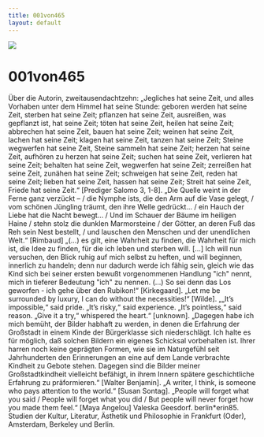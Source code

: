 ```yaml
---
title: 001von465
layout: default
---
```


![](/luecke/001von465.jpg)

# 001von465

Über die Autorin, zweitausendachtzehn: „Jegliches hat seine Zeit, und alles Vorhaben unter dem Himmel hat seine Stunde: geboren werden hat seine Zeit, sterben hat seine Zeit; pflanzen hat seine Zeit, ausreißen, was gepflanzt ist, hat seine Zeit; töten hat seine Zeit, heilen hat seine Zeit; abbrechen hat seine Zeit, bauen hat seine Zeit; weinen hat seine Zeit, lachen hat seine Zeit; klagen hat seine Zeit, tanzen hat seine Zeit; Steine wegwerfen hat seine Zeit, Steine sammeln hat seine Zeit; herzen hat seine Zeit, aufhören zu herzen hat seine Zeit; suchen hat seine Zeit, verlieren hat seine Zeit; behalten hat seine Zeit, wegwerfen hat seine Zeit; zerreißen hat seine Zeit, zunähen hat seine Zeit; schweigen hat seine Zeit, reden hat seine Zeit; lieben hat seine Zeit, hassen hat seine Zeit; Streit hat seine Zeit, Friede hat seine Zeit.“ [Prediger Salomo 3, 1-8]. „Die Quelle weint in der Ferne ganz verzückt – / die Nymphe ists, die den Arm auf die Vase gelegt, / vom schönen Jüngling träumt, den ihre Welle gedrückt... / ein Hauch der Liebe hat die Nacht bewegt... / Und im Schauer der Bäume im heiligen Haine / stehn stolz die dunklen Marmorsteine / der Götter, an deren Fuß das Reh sein Nest bestellt, / und lauschen den Menschen und der unendlichen Welt.“ [Rimbaud] „(...) es gilt, eine Wahrheit zu finden, die Wahrheit für mich ist, die Idee zu finden, für die ich leben und sterben will. [...] Ich will nun versuchen, den Blick ruhig auf mich selbst zu heften, und will beginnen, innerlich zu handeln; denn nur dadurch werde ich fähig sein, gleich wie das Kind sich bei seiner ersten bewußt vorgenommenen Handlung "ich" nennt, mich in tieferer Bedeutung "ich" zu nennen. (...) So sei denn das Los geworfen - ich gehe über den Rubikon!“ [Kirkegaard]. „Let me be surrounded by luxury, I can do without the necessities!“ [Wilde]. „„It’s impossible,“ said pride. „It’s risky,“ said experience. „It’s pointless,“ said reason. „Give it a try,“ whispered the heart.“ [unknown]. „Dagegen habe ich mich bemüht, der Bilder habhaft zu werden, in denen die Erfahrung der Großstadt in einem Kinde der Bürgerklasse sich niederschlägt. Ich halte es für möglich, daß solchen Bildern ein eigenes Schicksal vorbehalten ist. Ihrer harren noch keine geprägten Formen, wie sie im Naturgefühl seit Jahrhunderten den Erinnerungen an eine auf dem Lande verbrachte Kindheit zu Gebote stehen. Dagegen sind die Bilder meiner Großstadtkindheit vielleicht befähigt, in ihrem Innern spätere geschichtliche Erfahrung zu präformieren.“ [Walter Benjamin]. „A writer, I think, is someone who pays attention to the world.“ [Susan Sontag]. „People will forget what you said / People will forget what you did / But people will never forget how you made them feel.“ [Maya Angelou] Valeska Geesdorf. berlin*erin85. Studien der Kultur, Literatur, Ästhetik und Philosophie in Frankfurt (Oder), Amsterdam, Berkeley und Berlin.

